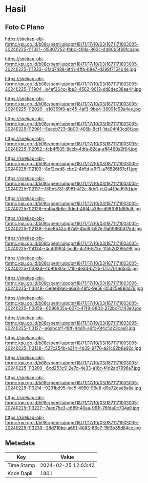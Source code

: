 # Hasil

## Foto C Plano

https://sirekap-obj-formc.kpu.go.id/b08c/pemilu/pdpr/18/71/17/10/03/1871171003005-20240225-111321--95807252-fbbc-49da-863c-4460b5f68fca.jpg

https://sirekap-obj-formc.kpu.go.id/b08c/pemilu/pdpr/18/71/17/10/03/1871171003005-20240225-111833--2fad7489-8f41-4ffb-b8e7-d299f7154d4e.jpg

https://sirekap-obj-formc.kpu.go.id/b08c/pemilu/pdpr/18/71/17/10/03/1871171003005-20240225-111904--b4af364c-1be3-4562-9612-dd8dec38ae44.jpg

https://sirekap-obj-formc.kpu.go.id/b08c/pemilu/pdpr/18/71/17/10/03/1871171003005-20240225-112020--a10369f8-ac45-4af3-9be4-36091c68a4ee.jpg

https://sirekap-obj-formc.kpu.go.id/b08c/pemilu/pdpr/18/71/17/10/03/1871171003005-20240225-112901--5eecb723-0b00-405b-8cf1-1da04f40cd8f.jpg

https://sirekap-obj-formc.kpu.go.id/b08c/pemilu/pdpr/18/71/17/10/03/1871171003005-20240225-112052--fcb4f505-9ccb-4dfa-82ca-aff4460a2f04.jpg

https://sirekap-obj-formc.kpu.go.id/b08c/pemilu/pdpr/18/71/17/10/03/1871171003005-20240225-112103--8ef2cad8-cbc2-4b5d-a9f3-a76826f67ef1.jpg

https://sirekap-obj-formc.kpu.go.id/b08c/pemilu/pdpr/18/71/17/10/03/1871171003005-20240225-112117--789b5781-8961-412c-8dc1-eb2a419ad93d.jpg

https://sirekap-obj-formc.kpu.go.id/b08c/pemilu/pdpr/18/71/17/10/03/1871171003005-20240225-112128--e45a8b6e-3ded-49f4-a39e-d98f081d89d9.jpg

https://sirekap-obj-formc.kpu.go.id/b08c/pemilu/pdpr/18/71/17/10/03/1871171003005-20240225-112139--5be8b42a-87a9-4bd6-b57e-9a09860d17ed.jpg

https://sirekap-obj-formc.kpu.go.id/b08c/pemilu/pdpr/18/71/17/10/03/1871171003005-20240225-114134--4c4099f4-bcdb-4c19-873c-11552d286c98.jpg

https://sirekap-obj-formc.kpu.go.id/b08c/pemilu/pdpr/18/71/17/10/03/1871171003005-20240225-113934--fb9f680a-1710-4e3d-b725-17517016d535.jpg

https://sirekap-obj-formc.kpu.go.id/b08c/pemilu/pdpr/18/71/17/10/03/1871171003005-20240225-113049--5e0e89a6-a6a3-48fc-9e56-05d25e890d79.jpg

https://sirekap-obj-formc.kpu.go.id/b08c/pemilu/pdpr/18/71/17/10/03/1871171003005-20240225-113059--6096935a-607c-47f8-8808-272bc7c143e0.jpg

https://sirekap-obj-formc.kpu.go.id/b08c/pemilu/pdpr/18/71/17/10/03/1871171003005-20240225-113127--a6abcbf1-f8ff-44d0-a6fc-6f4c5d23cae0.jpg

https://sirekap-obj-formc.kpu.go.id/b08c/pemilu/pdpr/18/71/17/10/03/1871171003005-20240225-113138--527c254b-a314-4d39-9776-a21c92b8e92c.jpg

https://sirekap-obj-formc.kpu.go.id/b08c/pemilu/pdpr/18/71/17/10/03/1871171003005-20240225-113200--6cd253c9-2e7c-4e33-a16c-f4d2ab7996a7.jpg

https://sirekap-obj-formc.kpu.go.id/b08c/pemilu/pdpr/18/71/17/10/03/1871171003005-20240225-113214--9291bd95-fec5-4950-96e8-d9a72cad8a8a.jpg

https://sirekap-obj-formc.kpu.go.id/b08c/pemilu/pdpr/18/71/17/10/03/1871171003005-20240225-113227--7aed75e3-c689-40aa-991f-76fda0c704a9.jpg

https://sirekap-obj-formc.kpu.go.id/b08c/pemilu/pdpr/18/71/17/10/03/1871171003005-20240225-113239--28d710be-a691-4083-86c7-15f3b35d84cc.jpg


## Metadata

| Key        | Value               |
| ---------- | ------------------- |
| Time Stamp | 2024-02-25 12:03:42 |
| Kode Dapil | 1801                |



